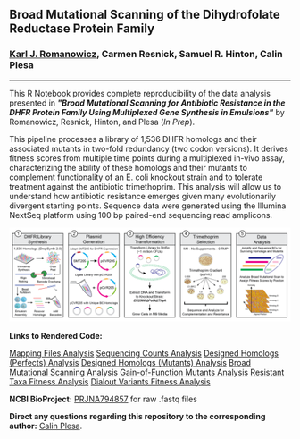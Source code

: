 ## Broad Mutational Scanning of the Dihydrofolate Reductase Protein Family

### [Karl J. Romanowicz](https://kromanowicz.github.io/), Carmen Resnick, Samuel R. Hinton, Calin Plesa
_____________________________________

This R Notebook provides complete reproducibility of the data analysis presented in ***"Broad Mutational Scanning for Antibiotic Resistance in the DHFR Protein Family Using Multiplexed Gene Synthesis in Emulsions"*** by Romanowicz, Resnick, Hinton, and Plesa (*In Prep*).

This pipeline processes a library of 1,536 DHFR homologs and their associated mutants in two-fold redundancy (two codon versions). It derives fitness scores from multiple time points during a multiplexed in-vivo assay, characterizing the ability of these homologs and their mutants to complement functionality of an E. coli knockout strain and to tolerate treatment against the antibiotic trimethoprim. This analysis will allow us to understand how antibiotic resistance emerges given many evolutionarily divergent starting points. Sequence data were generated using the Illumina NextSeq platform using 100 bp paired-end sequencing read amplicons.

![](Images/DHFR.Diagram.png)

**Links to Rendered Code:**

[Mapping Files Analysis]()
[Sequencing Counts Analysis]()
[Designed Homologs (Perfects) Analysis]()
[Designed Homologs (Mutants) Analysis]()
[Broad Mutational Scanning Analysis]()
[Gain-of-Function Mutants Analysis]()
[Resistant Taxa Fitness Analysis]()
[Dialout Variants Fitness Analysis]()

**NCBI BioProject:** [PRJNA794857]() for raw .fastq files

**Direct any questions regarding this repository to the corresponding author:** [Calin Plesa](mailto:calin@uoregon.edu).

